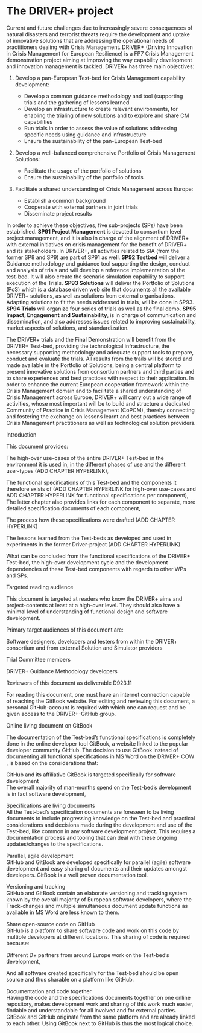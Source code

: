 # The DRIVER+ project

Current and future challenges due to increasingly severe consequences of natural disasters and terrorist threats require the development and uptake of innovative solutions that are addressing the operational needs of practitioners dealing with Crisis Management. DRIVER+ \(Driving Innovation in Crisis Management for European Resilience\) is a FP7 Crisis Management demonstration project aiming at improving the way capability development and innovation management is tackled. DRIVER+ has three main objectives:

1. Develop a pan-European Test-bed for Crisis Management capability development:

   * Develop a common guidance methodology and tool \(supporting trials and the gathering of lessons learned
   * Develop an infrastructure to create relevant environments, for enabling the trialing of new solutions and to explore and share CM capabilities
   * Run trials in order to assess the value of solutions addressing specific needs using guidance and infrastructure
   * Ensure the sustainability of the pan-European Test-bed

2. Develop a well-balanced comprehensive Portfolio of Crisis Management Solutions:

   * Facilitate the usage of the portfolio of solutions
   * Ensure the sustainability of the portfolio of tools

3. Facilitate a shared understanding of Crisis Management across Europe:

   * Establish a common background
   * Cooperate with external partners in joint trials
   * Disseminate project results

In order to achieve these objectives, five sub-projects \(SPs\) have been established. **SP91 Project Management** is devoted to consortium level project management, and it is also in charge of the alignment of DRIVER+ with external initiatives on crisis management for the benefit of DRIVER+ and its stakeholders. In DRIVER+, all activities related to SIA \(from the former SP8 and SP9\) are part of SP91 as well. **SP92 Testbed** will deliver a Guidance methodology and guidance tool supporting the design, conduct and analysis of trials and will develop a reference implementation of the test-bed. It will also create the scenario simulation capability to support execution of the Trials. **SP93 Solutions** will deliver the Portfolio of Solutions \(PoS\) which is a database driven web site that documents all the available DRIVER+ solutions, as well as solutions from external organisations. Adapting solutions to fit the needs addressed in trials, will be done in SP93. **SP94 Trials** will organize four series of trials as well as the final demo. **SP95 Impact, Engagement and Sustainability**, is in charge of communication and dissemination, and also addresses issues related to improving sustainability, market aspects of solutions, and standardization.

The DRIVER+ trials and the Final Demonstration will benefit from the DRIVER+ Test-bed, providing the technological infrastructure, the necessary supporting methodology and adequate support tools to prepare, conduct and evaluate the trials. All results from the trails will be stored and made available in the Portfolio of Solutions, being a central platform to present innovative solutions from consortium partners and third parties and to share experiences and best practices with respect to their application. In order to enhance the current European cooperation framework within the Crisis Management domain and to facilitate a shared understanding of Crisis Management across Europe, DRIVER+ will carry out a wide range of activities, whose most important will be to build and structure a dedicated Community of Practice in Crisis Management \(CoPCM\), thereby connecting and fostering the exchange on lessons learnt and best practices between Crisis Management practitioners as well as technological solution providers.

Introduction

This document provides:

The high-over use-cases of the entire DRIVER+ Test-bed in the environment it is used in, in the different phases of use and the different user-types \(ADD CHAPTER HYPERLINK\),

The functional specifications of this Test-bed and the components it therefore exists of \(ADD CHAPTER HYPERLINK for high-over use-cases and ADD CHAPTER HYPERLINK for functional specifications per component\), The latter chapter also provides links for each component to separate, more detailed specification documents of each component,

The process how these specifications were drafted \(ADD CHAPTER HYPERLINK\)

The lessons learned from the Test-beds as developed and used in experiments in the former Driver-project \(ADD CHAPTER HYPERLINK\)

What can be concluded from the functional specifications of the DRIVER+ Test-bed, the high-over development cycle and the development dependencies of these Test-bed components with regards to other WPs and SPs.



Targeted reading audience

This document is targeted at readers who know the DRIVER+ aims and project-contents at least at a high-over level. They should also have a minimal level of understanding of functional design and software development.

Primary target audiences of this document are:

Software designers, developers and testers from within the DRIVER+ consortium and from external Solution and Simulator providers

Trial Committee members

DRIVER+ Guidance Methodology developers

Reviewers of this document as deliverable D923.11



For reading this document, one must have an internet connection capable of reaching the GitBook website. For editing and reviewing this document, a personal GitHub-account is required with which one can request and be given access to the DRIVER+-GitHub group.

Online living document on GitBook

The documentation of the Test-bed’s functional specifications is completely done in the online developer tool GitBook, a website linked to the popular developer community GitHub. The decision to use GitBook instead of documenting all functional specifications in MS Word on the DRIVER+ COW , is based on the considerations that:

GitHub and its affiliative GitBook is targeted specifically for software development  
 The overall majority of man-months spend on the Test-bed’s development is in fact software development,

Specifications are living documents  
 All the Test-bed’s specification documents are foreseen to be living documents to include progressing knowledge on the Test-bed and practical considerations and decisions made during the development and use of the Test-bed, like common in any software development project. This requires a documentation process and tooling that can deal with these ongoing updates/changes to the specifications. 

Parallel, agile development  
 GitHub and GitBook are developed specifically for parallel \(agile\) software development and easy sharing of documents and their updates amongst developers. GitBook is a well proven documentation tool.

Versioning and tracking  
 GitHub and GitBook contain an elaborate versioning and tracking system known by the overall majority of European software developers, where the Track-changes and multiple simultaneous document update functions as available in MS Word are less known to them. 

Share open-source code on GitHub  
 GitHub is a platform to share software code and work on this code by multiple developers at different locations. This sharing of code is required because:

Different D+ partners from around Europe work on the Test-bed’s development,

And all software created specifically for the Test-bed should be open source and thus sharable on a platform like GitHub.

Documentation and code together  
 Having the code and the specifications documents together on one online repository, makes development work and sharing of this work much easier, findable and understandable for all involved and for external parties. GitBook and GitHub originate from the same platform and are already linked to each other. Using GitBook next to GitHub is thus the most logical choice.

